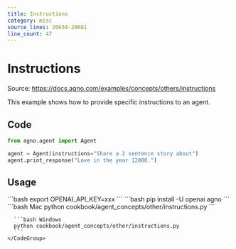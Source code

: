 ```yaml
---
title: Instructions
category: misc
source_lines: 20634-20681
line_count: 47
---
```


# Instructions
Source: https://docs.agno.com/examples/concepts/others/instructions



This example shows how to provide specific instructions to an agent.

## Code

```python cookbook/agent_concepts/other/instructions.py
from agno.agent import Agent

agent = Agent(instructions="Share a 2 sentence story about")
agent.print_response("Love in the year 12000.")
```

## Usage

<Steps>
  <Snippet file="create-venv-step.mdx" />

  <Step title="Set your API key">
    ```bash
    export OPENAI_API_KEY=xxx
    ```
  </Step>

  <Step title="Install libraries">
    ```bash
    pip install -U openai agno
    ```
  </Step>

  <Step title="Run Agent">
    <CodeGroup>
      ```bash Mac
      python cookbook/agent_concepts/other/instructions.py
      ```

      ```bash Windows
      python cookbook/agent_concepts/other/instructions.py
      ```
    </CodeGroup>
  </Step>
</Steps>


